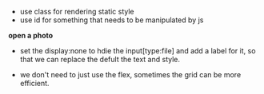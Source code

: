 - use class for rendering static style
- use id for something that needs to be manipulated by js

**open a photo**

- set the display:none to hdie the input[type:file] and add a label for it, so that we can replace the defult the text and style.

- we don't need to just use the flex, sometimes the grid can be more efficient.
